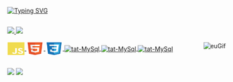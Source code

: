 [![Typing SVG](https://readme-typing-svg.demolab.com?font=Fira+Code&weight=900&size=27&duration=3800&pause=1000&color=6B5DF7&width=435&lines=Oie!+Me+chamo+Tatyana)](https://git.io/typing-svg)
 ##

 <div>
  <a href="https://github.com/limataty">
  <img height="180em" src="https://github-readme-stats.vercel.app/api?username=limataty&show_icons=true&theme=shades-of-purple&include_all_commits=true&count_private=true"/>
  <img height="180em" src="https://github-readme-stats.vercel.app/api/top-langs/?username=limataty&layout=compact&langs_count=16&theme=shades-of-purple"/>
</div>

<div style="display: inline_block"><br>
  <img align="center" alt="tat-Js" height="30" width="40" src="https://raw.githubusercontent.com/devicons/devicon/master/icons/javascript/javascript-plain.svg">
  <img align="center" alt="tat-HTML" height="30" width="40" src="https://raw.githubusercontent.com/devicons/devicon/master/icons/html5/html5-original.svg">
  <img align="center" alt="tat-CSS" height="30" width="40" src="https://raw.githubusercontent.com/devicons/devicon/master/icons/css3/css3-original.svg">
  <img align="center" alt="tat-MySql" height="30" width="40" src="https://cdn.jsdelivr.net/gh/devicons/devicon/icons/figma/figma-original.svg">
  <img align="center" alt="tat-MySql" height="30" width="40" src="https://cdn.jsdelivr.net/gh/devicons/devicon/icons/mysql/mysql-plain.svg">
  <img align="center" alt="tat-MySql" height="30" width="40"
   src="https://cdn.jsdelivr.net/gh/devicons/devicon/icons/java/java-original.svg" />
          
          

 


          

  <img height="180em" align="right" alt="euGif" src="https://i.picasion.com/pic92/9c61557928e795faa6c8a06c74c35a1e.gif">
</div>

##
<div> 

  <a href = "mailto:tatyanaaraujo004@gmail.com"><img src="https://img.shields.io/badge/-Gmail-%23333?style=for-the-badge&logo=gmail&logoColor=white" target="_blank"></a>
  <a href="https://www.linkedin.com/in/limataty/" target="_blank"><img src="https://img.shields.io/badge/-LinkedIn-%230077B5?style=for-the-badge&logo=linkedin&logoColor=white" target="_blank"></a> 
</div>

